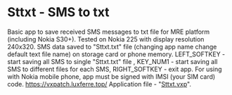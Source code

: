 # Sttxt - SMS to txt
Basic app to save received SMS messages to txt file for MRE platform (including Nokia S30+). Tested on Nokia 225 with display resolution 240x320. SMS data saved to "Sttxt.txt" file (changing app name change default text file name) on storage card or phone memory. LEFT_SOFTKEY - start saving all SMS to single "Sttxt.txt" file , KEY_NUM1 - start saving all SMS to different files for each SMS, RIGHT_SOFTKEY - exit app. For using with Nokia mobile phone, app must be signed with IMSI (your SIM card) code. https://vxpatch.luxferre.top/ 
Application file - "[Sttxt.vxp](https://github.com/RDZDX/sttxt/blob/main/Sttxt.vxp?raw=true)".
